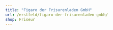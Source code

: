 ```yaml
---
title: "Figaro der Frisurenladen GmbH"
url: /erstfeld/figaro-der-frisurenladen-gmbh/
shop: Friseur
---
```

